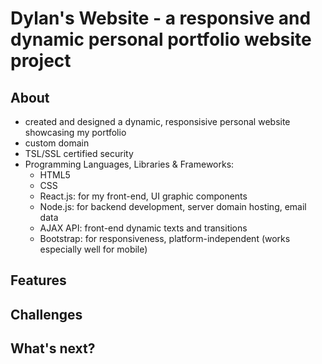 # Dylan's Website - a responsive and dynamic personal portfolio website project

## About
  * created and designed a dynamic, responsisive personal website showcasing my portfolio
  * custom domain
  * TSL/SSL certified security
  * Programming Languages, Libraries & Frameworks:
    * HTML5
    * CSS
    * React.js: for my front-end, UI graphic components
    * Node.js: for backend development, server domain hosting, email data 
    * AJAX API: front-end dynamic texts and transitions
    * Bootstrap: for responsiveness, platform-independent (works especially well for mobile)

## Features


## Challenges


## What's next?
 
